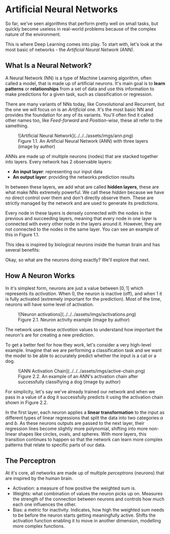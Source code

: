 # Artificial Neural Networks

So far, we've seen algorithms that perform pretty well on small tasks, but quickly become useless in real-world problems because of the complex nature of the environment.

This is where Deep Learning comes into play. To start with, let's look at the most basic of networks - the *Artificial Neural Network (ANN)*.

## What Is a Neural Network?

A Neural Network (NN) is a type of Machine Learning algorithm, often called a model, that is made up of artificial neurons. It's main goal is to **learn patterns** or **relationships** from a set of data and use this information to make predictions for a given task, such as classification or regression.

There are many variants of NNs today, like Convolutional and Recurrent, but the one we will focus on is an *Artificial* one. It's the most basic NN and provides the foundation for any of its variants. You'll often find it called other names too, like *Feed-forward* and *Position-wise*, these all refer to the samething.

<figure markdown="span">
    ![Artificial Neural Network](../../../assets/imgs/ann.png)
    <figcaption>Figure 1.1. An Artificial Neural Network (ANN) with three layers (image by author)</figcaption>
</figure>

ANNs are made up of multiple neurons (nodes) that are stacked together into layers. Every network has 2 observable layers:

- **An input layer**: representing our input data
- **An output layer**: providing the networks prediction results

In between these layers, we add what are called **hidden layers**, these are what make NNs extremely powerful. We call these *hidden* because we have no direct control over them and don't directly observe them. These are strictly managed by the network and are used to generate its predictions.

Every node in these layers is densely connected with the nodes in the previous and succeeding layers, meaning that every node in one layer is connected with every other node in the layers around it. However, they are not connected to the nodes in the same layer. You can see an example of this in Figure 1.1.

This idea is inspired by biological neurons inside the human brain and has several benefits:

<!-- Add benefits -->
<!-- ... -->

Okay, so what are the neurons doing exactly? We'll explore that next.

## How A Neuron Works

In it's simplest form, neurons are just a value between $[0, 1]$ which represents its *activation*. When $0$, the neuron is inactive (off), and when $1$ it is fully activated (extremely important for the prediction). Most of the time, neurons will have some level of activation.

<figure markdown="span">
    ![Neuron activations](../../../assets/imgs/activations.png)
    <figcaption>Figure 2.1. Neuron activity example (image by author)</figcaption>
</figure>

The network uses these *activation* values to understand how important the neuron's are for creating a new prediction.

To get a better feel for how they work, let's consider a very high-level example. Imagine that we are performing a classification task and we want the model to be able to accurately predict whether the input is a cat or a dog.

<!-- Add image -->
<figure markdown="span">
    ![ANN Activation Chain](../../../assets/imgs/active-chain.png)
    <figcaption>Figure 2.2. An example of an ANN's activation chain after successfully classifiying a dog (image by author)</figcaption>
</figure>

For simplicity, let's say we've already trained our network and when we pass in a value of a dog it successfully predicts it using the activation chain shown in Figure 2.2.

<!-- Update below, factually incorrect -->
In the first layer, each neuron applies a **linear transformation** to the input as different types of linear regressions that split the data into two categories $a$ and $b$. As these neurons outputs are passed to the next layer, their regression lines become slightly more polynomial, shifting into more non-linear shapes like circles, ovals, and spheres. With more layers, this transition continues to happen so that the network can learn more complex patterns that relate to specific parts of our data.

<!-- Add diagrams/animations -->

## The Perceptron

At it's core, all networks are made up of multiple *perceptrons* (neurons) that are inspired by the human brain.

<!-- Forward Propagation -->

- Activation: a measure of how positive the weighted sum is.
- Weights: what combination of values the neuron picks up on. Measures the strength of the connection between neurons and controls how much each one influences the other.
- Bias: a metric for inactivity. Indicates, how high the weighted sum needs to be before the neuron starts getting meaningfully active. Shifts the activation function enabling it to move in another dimension, modelling more complex functions.
